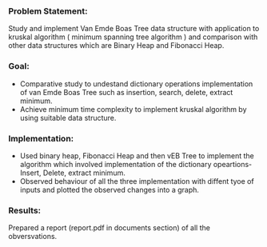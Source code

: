 ### Problem Statement:
Study and implement Van Emde Boas Tree data structure with application to kruskal
algorithm ( minimum spanning tree algorithm ) and comparison with other data structures which are
Binary Heap and Fibonacci Heap.
### Goal:
- Comparative study to undestand dictionary operations implementation of van Emde Boas Tree such as insertion, search, delete,
extract minimum.
- Achieve minimum time complexity to implement kruskal algorithm by using
suitable data structure.
### Implementation:
- Used binary heap, Fibonacci Heap and then vEB Tree to implement the algorithm which involved implementation of the dictionary opeartions- Insert, Delete, extract minimum.
- Observed behaviour of all the three implementation with diffent tyoe of inputs and plotted the observed changes into a graph.

### Results:
Prepared a report (report.pdf in documents section) of all the obversvations.

